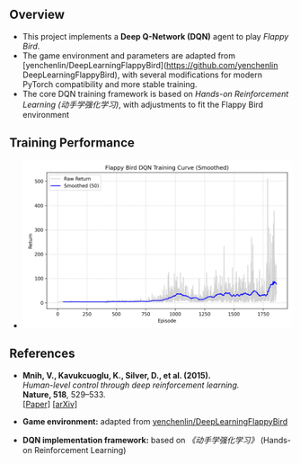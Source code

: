 ##  Overview
- This project implements a **Deep Q-Network (DQN)** agent to play *Flappy Bird*.  
- The game environment and parameters are adapted from [yenchenlin/DeepLearningFlappyBird](https://github.com/yenchenlin DeepLearningFlappyBird), with several modifications for modern PyTorch compatibility and more stable training.
- The core DQN training framework is based on *Hands-on Reinforcement Learning (动手学强化学习)*, with adjustments to fit the Flappy Bird environment

## Training Performance
- ![alt text](training_curve.png)


##  References
- **Mnih, V., Kavukcuoglu, K., Silver, D., et al. (2015).**  
  *Human-level control through deep reinforcement learning.*  
  **Nature, 518**, 529–533.  
  [[Paper]](https://www.nature.com/articles/nature14236) [[arXiv]](https://arxiv.org/abs/1312.5602)

- **Game environment:** adapted from [yenchenlin/DeepLearningFlappyBird](https://github.com/yenchenlin/DeepLearningFlappyBird)
- **DQN implementation framework:** based on *《动手学强化学习》* (Hands-on Reinforcement Learning)
